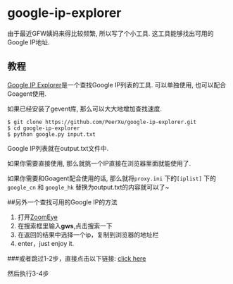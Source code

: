 google-ip-explorer
==================

由于最近GFW姨妈来得比较频繁, 所以写了个小工具. 这工具能够找出可用的Google IP地址.

## 教程

[Google IP Explorer](https://github.com/PeerXu/google-ip-explorer)是一个查找Google IP列表的工具. 可以单独使用, 也可以配合Goagent使用.

如果已经安装了gevent库, 那么可以大大地增加查找速度.

    $ git clone https://github.com/PeerXu/google-ip-explorer.git
    $ cd google-ip-explorer
    $ python google.py input.txt

Google IP列表就在output.txt文件中.

如果你需要直接使用, 那么就挑一个IP直接在浏览器里面就能使用了.

如果你需要和Goagent配合使用的话, 那么就将```proxy.ini``` 下的```[iplist]``` 下的```google_cn``` 和 ```google_hk``` 替换为output.txt的内容就可以了~

##另外一个查找可用的Google IP的方法
1. 打开[ZoomEye](http://www.zoomeye.org/)
2. 在搜索框里输入**gws**,点击搜索一下
3. 在返回的结果中选择一个ip，复制到浏览器的地址栏
4. enter，just enjoy it.

###或者跳过1-2步，直接点击以下链接:
[click here](http://www.zoomeye.org/search?q=gws)

然后执行3-4步
